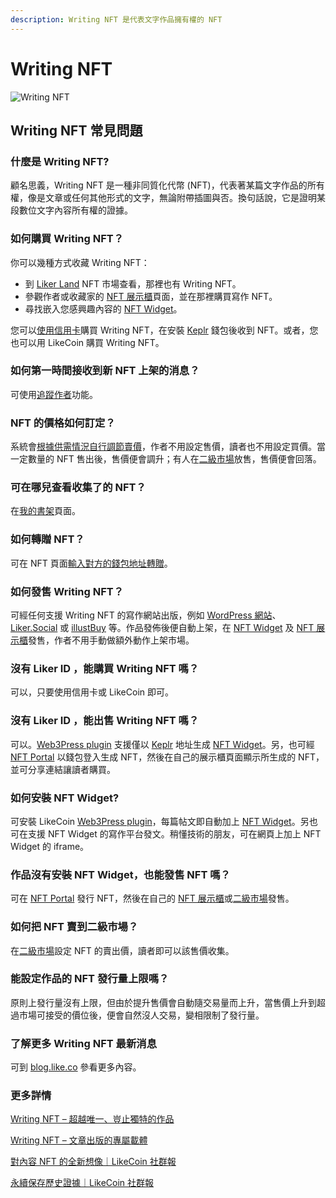 ```yaml
---
description: Writing NFT 是代表文字作品擁有權的 NFT
---
```


# Writing NFT

![Writing NFT](../../.gitbook/assets/likecoin\_ad115\_writingnft\_b-01.jpeg)

## Writing NFT 常見問題

### 什麼是 Writing NFT?

顧名思義，Writing NFT 是一種非同質化代幣 (NFT)，代表著某篇文字作品的所有權，像是文章或任何其他形式的文字，無論附帶插圖與否。換句話說，它是證明某段數位文字內容所有權的證據。

### 如何購買 Writing NFT？

你可以幾種方式收藏 Writing NFT：

* 到 [Liker Land](https://liker.land/?utm\_source=docs) NFT 市場查看，那裡也有 Writing NFT。
* 參觀作者或收藏家的 [NFT 展示櫃](collect-writing-nft/nft-portfolio.md)頁面，並在那裡購買寫作 NFT。
* 尋找嵌入您感興趣內容的 [NFT Widget](collect-writing-nft/nft-widget.md)。

您可以[使用信用卡](collect-writing-nft/)購買 Writing NFT，在安裝 [Keplr](../wallet/keplr/keplr-deposit-and-send-likecoin.md) 錢包後收到 NFT。或者，您也可以用 LikeCoin 購買 Writing NFT。

### 如何第一時間接收到新 NFT 上架的消息？

可使用[追蹤作者](follow-creators.md)功能。

### NFT 的價格如何訂定？

系統會[根據供需情況自行調節賣價](dynamic-pricing.md)，作者不用設定售價，讀者也不用設定買價。當一定數量的 NFT 售出後，售價便會調升；有人在[二級市場](collect-writing-nft/nft-marketplace.md)放售，售價便會回落。

### 可在哪兒查看收集了的 NFT？

在[我的書架](dashboard.md)頁面。

### 如何轉贈 NFT？

可在 NFT 頁面[輸入對方的錢包地址轉贈](transfer-writing-nft.md)。

### 如何發售 Writing NFT？

可經任何支援 Writing NFT 的寫作網站出版，例如 [WordPress 網站](../../user-guide/wordpress.md)、[Liker.Social](https://liker.social/) 或 [illustBuy](https://illustbuy.com/) 等。作品發佈後便自動上架，在 [NFT Widget](collect-writing-nft/nft-widget.md) 及 [NFT 展示櫃](collect-writing-nft/nft-portfolio.md)發售，作者不用手動做額外動作上架市場。

### 沒有 Liker ID ，能購買 Writing NFT 嗎？

可以，只要使用信用卡或 LikeCoin 即可。

### 沒有 Liker ID ，能出售 Writing NFT 嗎？

可以。[Web3Press plugin](../../user-guide/wordpress.md) 支援僅以 [Keplr](../wallet/keplr/) 地址生成 [NFT Widget](collect-writing-nft/nft-widget.md)。另，也可經 [NFT Portal](nft-portal.md) 以錢包登入生成 NFT，然後在自己的展示櫃頁面顯示所生成的 NFT，並可分享連結讓讀者購買。

### 如何安裝 NFT Widget?

可安裝 LikeCoin [Web3Press plugin](../../user-guide/wordpress.md)，每篇帖文即自動加上 [NFT Widget](collect-writing-nft/nft-widget.md)。另也可在支援 NFT Widget 的寫作平台發文。稍懂技術的朋友，可在網頁上加上 NFT Widget 的 iframe。

### 作品沒有安裝 NFT Widget，也能發售 NFT 嗎？

可在 [NFT Portal](nft-portal.md) 發行 NFT，然後在自己的 [NFT 展示櫃](collect-writing-nft/nft-portfolio.md)或[二級市場](collect-writing-nft/nft-marketplace.md)發售。

### 如何把 NFT 賣到二級市場？

在[二級市場](collect-writing-nft/nft-marketplace.md)設定 NFT 的賣出價，讀者即可以該售價收集。

### 能設定作品的 NFT 發行量上限嗎？

原則上發行量沒有上限，但由於提升售價會自動隨交易量而上升，當售價上升到超過市場可接受的價位後，便會自然沒人交易，變相限制了發行量。

### 了解更多 Writing NFT 最新消息

可到 [blog.like.co](https://blog.like.co/zh/tag/writing-nft/) 參看更多內容。

### 更多詳情

[Writing NFT – 超越唯一、豈止獨特的作品](https://blog.like.co/zh/writing-nft-%E8%B6%85%E8%B6%8A%E5%94%AF%E4%B8%80%E3%80%81%E8%B1%88%E6%AD%A2%E7%8D%A8%E7%89%B9%E7%9A%84%E4%BD%9C%E5%93%81/)

[Writing NFT – 文章出版的專屬載體](https://blog.like.co/zh/writing-nft-%E6%96%87%E7%AB%A0%E7%9A%84%E5%B0%88%E5%B1%AC%E8%BC%89%E9%AB%94/)

[對內容 NFT 的全新想像｜LikeCoin 社群報](https://blog.like.co/zh/%E5%B0%8D%E5%85%A7%E5%AE%B9-nft-%E7%9A%84%E5%85%A8%E6%96%B0%E6%83%B3%E5%83%8F-%EF%BD%9C-likecoin-%E7%A4%BE%E7%BE%A4%E5%A0%B1/)

[永續保存歷史證據｜LikeCoin 社群報](https://blog.like.co/zh/%E6%B0%B8%E7%BA%8C%E4%BF%9D%E5%AD%98%E6%AD%B7%E5%8F%B2%E8%AD%89%E6%93%9A-likecoin-%E7%A4%BE%E7%BE%A4%E5%A0%B1/)
